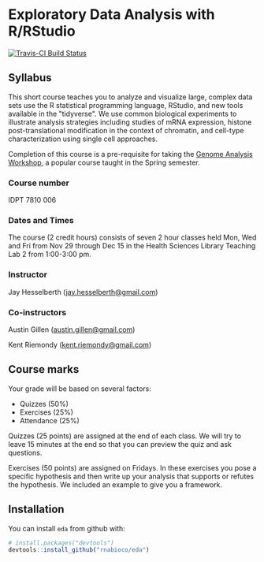 
Exploratory Data Analysis with R/RStudio
========================================

[![Travis-CI Build Status](https://travis-ci.org/rnabioco/eda.svg?branch=master)](https://travis-ci.org/rnabioco/eda)

Syllabus
--------

This short course teaches you to analyze and visualize large, complex data sets use the R statistical programming language, RStudio, and new tools available in the "tidyverse". We use common biological experiments to illustrate analysis strategies including studies of mRNA expression, histone post-translational modification in the context of chromatin, and cell-type characterization using single cell approaches.

Completion of this course is a pre-requisite for taking the [Genome Analysis Workshop](http://molb7621.github.io/workshop/), a popular course taught in the Spring semester.

### Course number

IDPT 7810 006

### Dates and Times

The course (2 credit hours) consists of seven 2 hour classes held Mon, Wed and Fri from Nov 29 through Dec 15 in the Health Sciences Library Teaching Lab 2 from 1:00-3:00 pm.

### Instructor

Jay Hesselberth (<jay.hesselberth@gmail.com>)

### Co-instructors

Austin Gillen (<austin.gillen@gmail.com>)

Kent Riemondy (<kent.riemondy@gmail.com>)

Course marks
------------

Your grade will be based on several factors:

-   Quizzes (50%)
-   Exercises (25%)
-   Attendance (25%)

Quizzes (25 points) are assigned at the end of each class. We will try to leave 15 minutes at the end so that you can preview the quiz and ask questions.

Exercises (50 points) are assigned on Fridays. In these exercises you pose a specific hypothesis and then write up your analysis that supports or refutes the hypothesis. We included an example to give you a framework.

Installation
------------

You can install `eda` from github with:

``` r
# install.packages("devtools")
devtools::install_github("rnabioco/eda")
```
